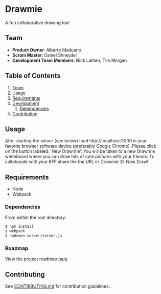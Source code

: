 # Drawmie

A fun collaborative drawing tool

## Team

  - __Product Owner__: Alberto Madueno
  - __Scrum Master__: Daniel Shneyder
  - __Development Team Members__: Nick Lathen, Tim Morgan

## Table of Contents

1. [Team](#team)
1. [Usage](#Usage)
1. [Requirements](#requirements)
1. [Development](#development)
    1. [Dependencies](#dependencies)
1. [Contributing](#contributing)

## Usage

After starting the server (see below) load http://localhost:3000 in your favorite 
browser software device (preferably Google Chrome). Please click on the button labeled: 'New Drawmie'.
You will be taken to a new Drawmie whiteboard where you can draw lots of cute
pictures with your friends. To collaborate with your BFF share the the URL or Drawmie ID.
Now Draw!!


## Requirements

- Node
- Webpack

### Dependencies

From within the root directory:

```sh
$ npm install
$ webpack
$ nodemon server/server.js
```

### Roadmap

View the project roadmap [here](https://github.com/Badcheese/Badcheese/issues)

## Contributing

See [CONTRIBUTING.md](CONTRIBUTING.md) for contribution guidelines.
